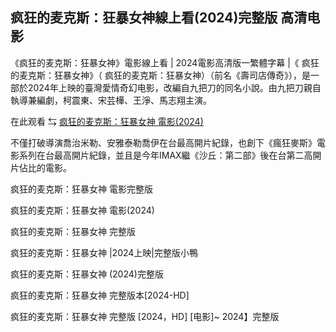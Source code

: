 ## 疯狂的麦克斯：狂暴女神線上看(2024)完整版 高清电影

《疯狂的麦克斯：狂暴女神》電影線上看 | 2024電影高清版一繁體字幕 |《 疯狂的麦克斯：狂暴女神》（ 疯狂的麦克斯：狂暴女神）（前名《壽司店傳奇》），是一部於2024年上映的臺灣愛情奇幻电影，改編自九把刀的同名小說。由九把刀親自執導兼編劇，柯震東、宋芸樺、王淨、馬志翔主演。

在此观看 ⇆ [ 疯狂的麦克斯：狂暴女神 電影(2024) ](https://fgrtyu-fesa.github.io/daniskia/)

不僅打破導演喬治米勒、安雅泰勒喬伊在台最高開片紀錄，也創下《瘋狂麥斯》電影系列在台最高開片紀錄，並且是今年IMAX繼《沙丘：第二部》後在台第二高開片佔比的電影。

疯狂的麦克斯：狂暴女神 電影完整版

疯狂的麦克斯：狂暴女神 電影(2024)

疯狂的麦克斯：狂暴女神 完整版

疯狂的麦克斯：狂暴女神 |2024上映|完整版小鴨

疯狂的麦克斯：狂暴女神 (2024)完整版

疯狂的麦克斯：狂暴女神 完整版本[2024-HD]

疯狂的麦克斯：狂暴女神 完整版 [2024，HD] [电影]~ 2024】完整版
